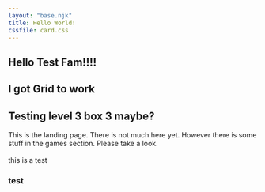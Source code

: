 ```yaml
---
layout: "base.njk"
title: Hello World!
cssfile: card.css
---
```


<div class="nes-container is-rounded is-dark">
<h2> Hello Test Fam!!!! </h2>
<h2> I got Grid to work </h2>
<h2> Testing level 3 box 3 maybe? </h2>
</div>

<section class="icon-list">
<i class="nes-logo"></i>
</section>

<div class="body1">
This is the landing page. There is not much here yet. However there is some stuff in the games section. Please take a look.
</div>

<br>

<div class="card__container">
this is a test
</div>

### test 